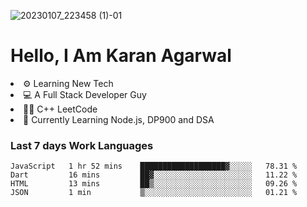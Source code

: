 ![20230107_223458 (1)-01](https://user-images.githubusercontent.com/85556603/212357966-4002f7aa-471b-4b3c-923d-f2b0d543cad5.jpeg)


<h1>Hello, I Am Karan Agarwal</h1>
<li>⚙ Learning New Tech</li>
<li>💻 A Full Stack Developer Guy</li>
<li>👨‍💻 C++ <a>LeetCode</a></li>
<li>🙌 Currently Learning Node.js, DP900 and DSA</li>  
  
<h3>Last 7 days Work Languages </h3> 
 
<!--START_SECTION:waka-->

```text
JavaScript   1 hr 52 mins    ███████████████████▓░░░░░   78.31 %
Dart         16 mins         ██▓░░░░░░░░░░░░░░░░░░░░░░   11.22 %
HTML         13 mins         ██▒░░░░░░░░░░░░░░░░░░░░░░   09.26 %
JSON         1 min           ▒░░░░░░░░░░░░░░░░░░░░░░░░   01.21 %
```

<!--END_SECTION:waka-->
